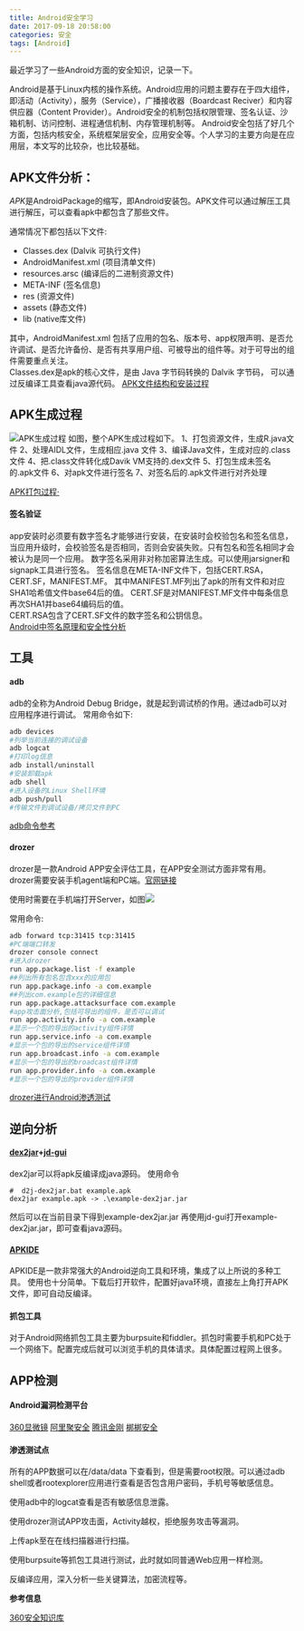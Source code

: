 ```yaml
---
title: Android安全学习
date: 2017-09-18 20:58:00
categories: 安全
tags: [Android]
---
```



最近学习了一些Android方面的安全知识，记录一下。

Android是基于Linux内核的操作系统。Android应用的问题主要存在于四大组件，即活动（Activity），服务（Service），广播接收器（Boardcast Reciver）和内容供应器（Content Provider）。Android安全的机制包括权限管理、签名认证、沙箱机制、访问控制、进程通信机制、内存管理机制等。
Android安全包括了好几个方面，包括内核安全，系统框架层安全，应用安全等。个人学习的主要方向是在应用层，本文写的比较杂，也比较基础。
<!--more-->
## APK文件分析：

*APK*是AndroidPackage的缩写，即Android安装包。APK文件可以通过解压工具进行解压，可以查看apk中都包含了那些文件。

通常情况下都包括以下文件:

* Classes.dex (Dalvik 可执行文件)
* AndroidManifest.xml (项目清单文件)
* resources.arsc (编译后的二进制资源文件)
* META-INF (签名信息)
* res (资源文件)
* assets (静态文件)
* lib (native库文件)

其中，AndroidManifest.xml 包括了应用的包名、版本号、app权限声明、是否允许调试、是否允许备份、是否有共享用户组、可被导出的组件等。对于可导出的组件需要重点关注。  
Classes.dex是apk的核心文件，是由 Java 字节码转换的 Dalvik 字节码， 可以通过反编译工具查看java源代码。
[APK文件结构和安装过程](http://blog.csdn.net/bupt073114/article/details/42298337)

## APK生成过程
![APK生成过程](http://7xo8y2.com1.z0.glb.clouddn.com/17-9-14/54392223.jpg)
如图，整个APK生成过程如下。
1、打包资源文件，生成R.java文件
2、处理AIDL文件，生成相应.java 文件
3、编译Java文件，生成对应的.class文件
4、把.class文件转化成Davik VM支持的.dex文件
5、打包生成未签名的.apk文件
6、对apk文件进行签名
7、对签名后的.apk文件进行对齐处理

[APK打包过程·](http://blog.csdn.net/jason0539/article/details/44917745)

#### 签名验证

app安装时必须要有数字签名才能够进行安装，在安装时会校验包名和签名信息，当应用升级时，会校验签名是否相同，否则会安装失败。只有包名和签名相同才会被认为是同一个应用。
数字签名采用非对称加密算法生成。可以使用jarsigner和signapk工具进行签名。
签名信息在META-INF文件下，包括CERT.RSA，CERT.SF，MANIFEST.MF。
其中MANIFEST.MF列出了apk的所有文件和对应SHA1哈希值文件base64后的值。 
CERT.SF是对MANIFEST.MF文件中每条信息再次SHA1并base64编码后的值。  
CERT.RSA包含了CERT.SF文件的数字签名和公钥信息。  
[Android中签名原理和安全性分析](http://blog.csdn.net/lostinai/article/details/54694564)

## 工具

#### adb  

adb的全称为Android Debug Bridge，就是起到调试桥的作用。通过adb可以对应用程序进行调试。
常用命令如下:

```bash
adb devices  
#列举当前连接的调试设备
adb logcat
#打印log信息
adb install/uninstall
#安装卸载apk
adb shell
#进入设备的Linux Shell环境
adb push/pull
#传输文件到调试设备/拷贝文件到PC
```

[adb命令参考](http://www.jianshu.com/p/5980c8c282ef)

#### drozer

drozer是一款Android APP安全评估工具，在APP安全测试方面非常有用。drozer需要安装手机agent端和PC端。[官网链接](https://labs.mwrinfosecurity.com/tools/drozer/)

使用时需要在手机端打开Server，如图![](http://7xo8y2.com1.z0.glb.clouddn.com/17-9-18/11479383.jpg)


常用命令:

```bash
adb forward tcp:31415 tcp:31415
#PC端端口转发
drozer console connect 
#进入drozer
run app.package.list -f example
##列出所有包名包含xxx的应用包
run app.package.info -a com.example
##列出com.example包的详细信息
run app.package.attacksurface com.example
#app攻击面分析,包括可导出的组件，是否可以调试
run app.activity.info -a com.example
#显示一个包的导出的activity组件详情
run app.service.info -a com.example
#显示一个包的导出的service组件详情
run app.broadcast.info -a com.example
#显示一个包的导出的broadcast组件详情
run app.provider.info -a com.example
#显示一个包的导出的provider组件详情

```


[drozer进行Android渗透测试](http://blog.csdn.net/lostinai/article/details/48999713)

## 逆向分析
#### [dex2jar](https://github.com/pxb1988/dex2jar)+[jd-gui](http://jd.benow.ca/)	

dex2jar可以将apk反编译成java源码。
使用命令

```
#  d2j-dex2jar.bat example.apk
dex2jar example.apk -> .\example-dex2jar.jar
```

然后可以在当前目录下得到example-dex2jar.jar
再使用jd-gui打开example-dex2jar.jar，即可查看java源码。

#### [APKIDE](https://www.52pojie.cn/thread-399571-1-1.html)

APKIDE是一款非常强大的Android逆向工具和环境，集成了以上所说的多种工具。
使用也十分简单。下载后打开软件，配置好java环境，直接左上角打开APK文件，即可自动反编译。

#### 抓包工具

对于Android网络抓包工具主要为burpsuite和fiddler。抓包时需要手机和PC处于一个网络下。配置完成后就可以浏览手机的具体请求。具体配置过程网上很多。

<!--有些包抓不到。协议不对，加密RSA  AES加密-->

## APP检测

#### Android漏洞检测平台

[360显微镜](http://appscan.360.cn/)
[阿里聚安全](http://jaq.alibaba.com/)
[腾讯金刚](http://service.security.tencent.com/kingkong)
[梆梆安全](https://dev.bangcle.com/Apps/index)

#### 渗透测试点

所有的APP数据可以在/data/data 下查看到，但是需要root权限。可以通过adb shell或者rootexplorer应用进行查看是否包含用户密码，手机号等敏感信息。

使用adb中的logcat查看是否有敏感信息泄露。

使用drozer测试APP攻击面，Activity越权，拒绝服务攻击等漏洞。

上传apk至在在线扫描器进行扫描。

使用burpsuite等抓包工具进行测试，此时就如同普通Web应用一样检测。

反编译应用，深入分析一些关键算法，加密流程等。



**参考信息**

[360安全知识库](http://appscan.360.cn/vulner/list/)


